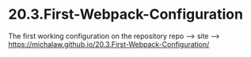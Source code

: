 # 20.3.First-Webpack-Configuration
 The first working configuration on the repository
repo --> 
site --> https://michalaw.github.io/20.3.First-Webpack-Configuration/
